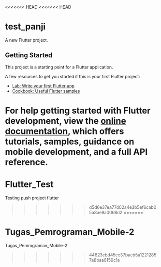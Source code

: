 <<<<<<< HEAD
<<<<<<< HEAD
# test_panji

A new Flutter project.

## Getting Started

This project is a starting point for a Flutter application.

A few resources to get you started if this is your first Flutter project:

- [Lab: Write your first Flutter app](https://docs.flutter.dev/get-started/codelab)
- [Cookbook: Useful Flutter samples](https://docs.flutter.dev/cookbook)

For help getting started with Flutter development, view the
[online documentation](https://docs.flutter.dev/), which offers tutorials,
samples, guidance on mobile development, and a full API reference.
=======
# Flutter_Test
Testing push project flutter
>>>>>>> d5d6e37ea77d02a4e3b5ef6cab05a8ae9a0068d2
=======
# Tugas_Pemrograman_Mobile-2
Tugas_Pemrograman_Mobile-2
>>>>>>> 44823cbd45cc37baeb5a12212857a8baa6159c1a
